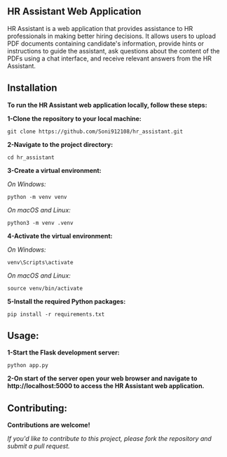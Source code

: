 ## HR Assistant Web Application

HR Assistant is a web application that provides assistance to HR professionals in making better hiring decisions. It allows users to upload PDF documents containing candidate's information, provide hints or instructions to guide the assistant, ask questions about the content of the PDFs using a chat interface, and receive relevant answers from the HR Assistant.

## Installation

**To run the HR Assistant web application locally, follow these steps:**


**1-Clone the repository to your local machine:**

    git clone https://github.com/Soni912108/hr_assistant.git


**2-Navigate to the project directory:**

    cd hr_assistant

**3-Create a virtual environment:**

*On Windows:*
        
    python -m venv venv

*On macOS and Linux:*

    python3 -m venv .venv

**4-Activate the virtual environment:**

*On Windows:*

    venv\Scripts\activate

*On macOS and Linux:*
    
    source venv/bin/activate
  
**5-Install the required Python packages:**

    pip install -r requirements.txt


## Usage:

**1-Start the Flask development server:**

    python app.py

**2-On start of the server open your web browser and navigate to http://localhost:5000 to access the HR Assistant web application.**


## Contributing:

**Contributions are welcome!**

*If you'd like to contribute to this project, please fork the repository and submit a pull request.*


